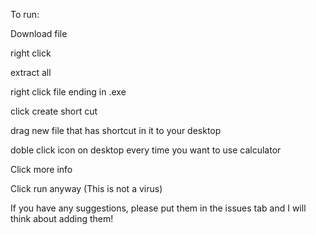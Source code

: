 To run:

Download file

right click

extract all

right click file ending in .exe

click create short cut

drag new file that has shortcut in it to your desktop

doble click icon on desktop every time you want to use calculator

Click more info

Click run anyway (This is not a virus)


If you have any suggestions, please put them in the issues tab and I will think about adding them!
